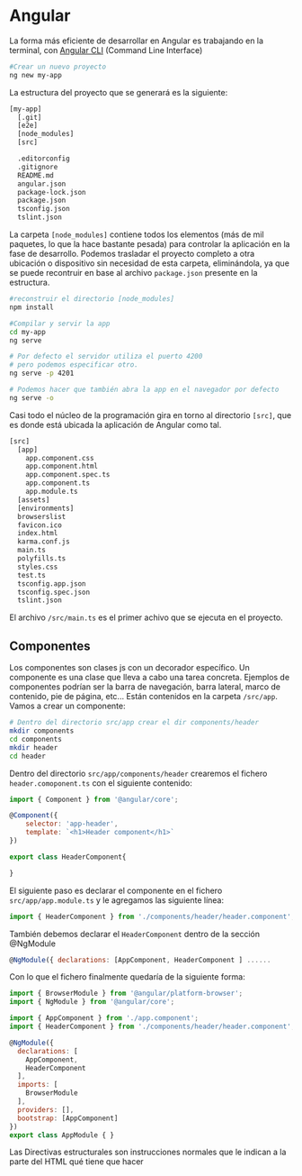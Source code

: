 # Angular
La forma más eficiente de desarrollar en Angular es trabajando en la terminal, con [Angular CLI](https://cli.angular.io/) (Command Line Interface)
```bash
#Crear un nuevo proyecto
ng new my-app
```
La estructura del proyecto que se generará es la siguiente:
```bash
[my-app]
  [.git]
  [e2e]
  [node_modules]
  [src]

  .editorconfig
  .gitignore
  README.md
  angular.json
  package-lock.json
  package.json
  tsconfig.json
  tslint.json
```
La carpeta `[node_modules]` contiene todos los elementos (más de mil paquetes, lo que la hace bastante pesada) para controlar la aplicación en la fase de desarrollo. Podemos trasladar el
proyecto completo a otra ubicación o dispositivo sin necesidad de esta carpeta, eliminándola, ya que se puede recontruir en base al archivo `package.json` presente en la estructura.
```bash
#reconstruir el directorio [node_modules]
npm install
```

```bash
#Compilar y servir la app
cd my-app
ng serve

# Por defecto el servidor utiliza el puerto 4200
# pero podemos especificar otro.
ng serve -p 4201

# Podemos hacer que también abra la app en el navegador por defecto
ng serve -o
```
Casi todo el núcleo de la programación gira en torno al directorio `[src]`, que es donde está ubicada la aplicación de Angular como tal.
```bash
[src]
  [app]
    app.component.css
    app.component.html
    app.component.spec.ts
    app.component.ts
    app.module.ts
  [assets]
  [environments]
  browserslist
  favicon.ico
  index.html
  karma.conf.js
  main.ts
  polyfills.ts
  styles.css
  test.ts
  tsconfig.app.json
  tsconfig.spec.json
  tslint.json
```
El archivo `/src/main.ts` es el primer achivo que se ejecuta en el proyecto.

## Componentes
Los componentes son clases js con un decorador específico. Un componente es una clase que lleva a cabo una tarea concreta.
Ejemplos de componentes podrían ser la barra de navegación, barra lateral, marco de contenido, pie de página, etc... Están contenidos en la carpeta `/src/app`. Vamos a crear un componente:
```bash
# Dentro del directorio src/app crear el dir components/header
mkdir components
cd components
mkdir header
cd header
```
Dentro del directorio `src/app/components/header` crearemos el fichero `header.comoponent.ts` con el siguiente contenido:
```js
import { Component } from '@angular/core';

@Component({
    selector: 'app-header',
    template: `<h1>Header component</h1>`
})

export class HeaderComponent{

}
```
El siguiente paso es declarar el componente en el fichero `src/app/app.module.ts` y le agregamos las siguiente línea:
```js
import { HeaderComponent } from './components/header/header.component';
```
También debemos declarar el `HeaderComponent` dentro de la sección @NgModule
```js
@NgModule({ declarations: [AppComponent, HeaderComponent ] ......
```
Con lo que el fichero finalmente quedaría de la siguiente forma:
```js
import { BrowserModule } from '@angular/platform-browser';
import { NgModule } from '@angular/core';

import { AppComponent } from './app.component';
import { HeaderComponent } from './components/header/header.component';

@NgModule({
  declarations: [
    AppComponent,
    HeaderComponent
  ],
  imports: [
    BrowserModule
  ],
  providers: [],
  bootstrap: [AppComponent]
})
export class AppModule { }
```




Las Directivas estructurales son instrucciones normales que le indican a la parte del HTML qué tiene que hacer

